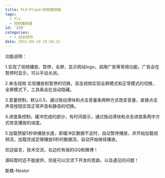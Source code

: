 ```yaml
---
title: FLV—Player视频播放器
tags:
  - flv
  - 视频播放器
id: '329'
categories:
  - - 站长拙作
date: 2011-04-19 15:56:11
---
```


功能说明：

1.实现了视频播放、暂停，全屏，显示网站logo，调用广告等常用功能，广告会在暂停时显示，可以手动关闭。

2.单击视频 实现播放和暂停的切换，双击视频实现全屏模式和正常模式的切换，全屏模式下，工具条会在自动隐藏。

3.音量控制，默认0.5，通过拖动滑块和点击音量条两种方式改变音量，直接点击声音按钮实现正常声音和静音的切换。

4.进度条控制，缓冲完成的部分，有时间提示，通过拖动滑块和点击进度条两中方式改变播放的进度。

5.加载预留5秒钟播放长度，即缓冲区数据不足时，自动暂停播放，并开始加载视频流，加载完成足够播放5秒的数据流，自动开始继续播放。

欢迎留言，技术交流，右边栏有我的QQ和微博！

源码暂时还不能提供，但是可以交流下开发的思路，以及遇见的问题！

斯樵-Nestor